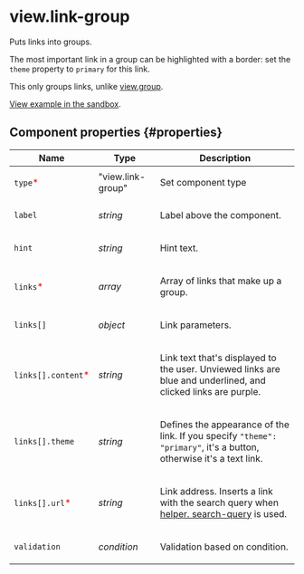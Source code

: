 # view.link-group

Puts links into groups.

The most important link in a group can be highlighted with a border: set the `theme` property to `primary` for this link.

This only groups links, unlike [view.group](view.group.md).

[View example in the sandbox](https://ya.cc/t/M1VwlI_RHZNkC).

## Component properties {#properties}

| Name                                                | Type              | Description                                                                                                                       |
| --------------------------------------------------- | ----------------- | --------------------------------------------------------------------------------------------------------------------------------- |
| `type`<span style="color: red">\*</span>            | "view.link-group" | <p>Set component type</p>                                                                                                         |
| `label`                                             | _string_          | <p>Label above the component.</p>                                                                                                 |
| `hint`                                              | _string_          | <p>Hint text.</p>                                                                                                                 |
| `links`<span style="color: red">\*</span>           | _array_           | <p>Array of links that make up a group.</p>                                                                                       |
| `links[]`                                           | _object_          | <p>Link parameters.</p>                                                                                                           |
| `links[].content`<span style="color: red">\*</span> | _string_          | <p>Link text that's displayed to the user. Unviewed links are blue and underlined, and clicked links are purple.</p>              |
| `links[].theme`                                     | _string_          | <p>Defines the appearance of the link. If you specify `"theme": "primary"`, it's a button, otherwise it's a text link.</p>        |
| `links[].url`<span style="color: red">\*</span>     | _string_          | <p>Link address. Inserts a link with the search query when <a href="helper.search-query.md">helper. search-query</a> is used.</p> |
| `validation`                                        | _condition_       | <p>Validation based on condition.</p>                                                                                             |
